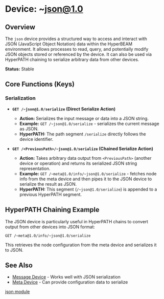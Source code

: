 # Device: ~json@1.0

## Overview

The `json` device provides a structured way to access and interact with JSON (JavaScript Object Notation) data within the HyperBEAM environment. It allows processes to read, query, and potentially modify JSON objects stored or referenced by the device. It can also be used via HyperPATH chaining to serialize arbitrary data from other devices.

**Status:** Stable

## Core Functions (Keys)

### Serialization

*   **`GET /~json@1.0/serialize` (Direct Serialize Action)**
    *   **Action:** Serializes the input message or data into a JSON string.
    *   **Example:** `GET /~json@1.0/serialize` - serializes the current message as JSON.
    *   **HyperPATH:** The path segment `/serialize` directly follows the device identifier.

*   **`GET /<PreviousPath>/~json@1.0/serialize` (Chained Serialize Action)**
    *   **Action:** Takes arbitrary data output from `<PreviousPath>` (another device or operation) and returns its serialized JSON string representation.
    *   **Example:** `GET /~meta@1.0/info/~json@1.0/serialize` - fetches node info from the meta device and then pipes it to the JSON device to serialize the result as JSON.
    *   **HyperPATH:** This segment (`/~json@1.0/serialize`) is appended to a previous HyperPATH segment.

## HyperPATH Chaining Example

The JSON device is particularly useful in HyperPATH chains to convert output from other devices into JSON format:

```
GET /~meta@1.0/info/~json@1.0/serialize
```

This retrieves the node configuration from the meta device and serializes it to JSON.

## See Also

- [Message Device](./message-at-1-0.md) - Works well with JSON serialization
- [Meta Device](./meta-at-1-0.md) - Can provide configuration data to serialize

[json module](../resources/source-code/dev_codec_json.md)